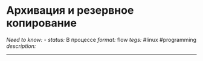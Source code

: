 # Архивация и резервное копирование
*Need to know:* -
*status:* В процессе
*format:* flow
*tegs:* #linux #programming
*description:*

---
